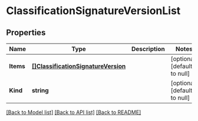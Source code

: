 # ClassificationSignatureVersionList

## Properties
Name | Type | Description | Notes
------------ | ------------- | ------------- | -------------
**Items** | [**[]ClassificationSignatureVersion**](classification_signatureVersion.md) |  | [optional] [default to null]
**Kind** | **string** |  | [optional] [default to null]

[[Back to Model list]](../README.md#documentation-for-models) [[Back to API list]](../README.md#documentation-for-api-endpoints) [[Back to README]](../README.md)


